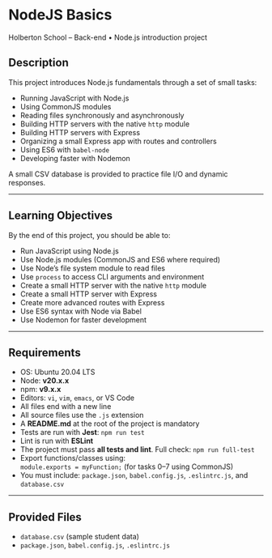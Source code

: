 # NodeJS Basics

Holberton School – Back-end • Node.js introduction project

## Description

This project introduces Node.js fundamentals through a set of small tasks:
- Running JavaScript with Node.js
- Using CommonJS modules
- Reading files synchronously and asynchronously
- Building HTTP servers with the native `http` module
- Building HTTP servers with Express
- Organizing a small Express app with routes and controllers
- Using ES6 with `babel-node`
- Developing faster with Nodemon

A small CSV database is provided to practice file I/O and dynamic responses.

---

## Learning Objectives

By the end of this project, you should be able to:

- Run JavaScript using Node.js
- Use Node.js modules (CommonJS and ES6 where required)
- Use Node’s file system module to read files
- Use `process` to access CLI arguments and environment
- Create a small HTTP server with the native `http` module
- Create a small HTTP server with Express
- Create more advanced routes with Express
- Use ES6 syntax with Node via Babel
- Use Nodemon for faster development

---

## Requirements

- OS: Ubuntu 20.04 LTS
- Node: **v20.x.x**
- npm: **v9.x.x**
- Editors: `vi`, `vim`, `emacs`, or VS Code
- All files end with a new line
- All source files use the `.js` extension
- A **README.md** at the root of the project is mandatory
- Tests are run with **Jest**: `npm run test`
- Lint is run with **ESLint**
- The project must pass **all tests and lint**. Full check: `npm run full-test`
- Export functions/classes using:  
  `module.exports = myFunction;` (for tasks 0–7 using CommonJS)
- You must include: `package.json`, `babel.config.js`, `.eslintrc.js`, and `database.csv`

---

## Provided Files

- `database.csv` (sample student data)
- `package.json`, `babel.config.js`, `.eslintrc.js`

